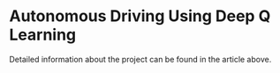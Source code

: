 # Autonomous Driving Using Deep Q Learning


Detailed information about the project can be found in the article above.
